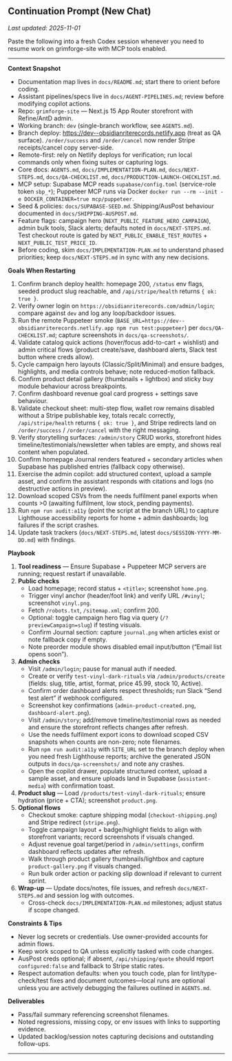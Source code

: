 ## Continuation Prompt (New Chat)

_Last updated: 2025-11-01_

Paste the following into a fresh Codex session whenever you need to resume work on grimforge-site with MCP tools enabled.

---

**Context Snapshot**
- Documentation map lives in `docs/README.md`; start there to orient before coding.
- Assistant pipelines/specs live in `docs/AGENT-PIPELINES.md`; review before modifying copilot actions.
- Repo: `grimforge-site` — Next.js 15 App Router storefront with Refine/AntD admin.
- Working branch: `dev` (single-branch workflow, see `AGENTS.md`).
- Branch deploy: https://dev--obsidianriterecords.netlify.app (treat as QA surface). `/order/success` and `/order/cancel` now render Stripe receipts/cancel copy server-side.
- Remote-first: rely on Netlify deploys for verification; run local commands only when fixing suites or capturing logs.
- Core docs: `AGENTS.md`, `docs/IMPLEMENTATION-PLAN.md`, `docs/NEXT-STEPS.md`, `docs/QA-CHECKLIST.md`, `docs/PRODUCTION-LAUNCH-CHECKLIST.md`.
- MCP setup: Supabase MCP reads `supabase/config.toml` (service-role token `sbp_*`); Puppeteer MCP runs via Docker `docker run --rm --init -e DOCKER_CONTAINER=true mcp/puppeteer`.
- Seed & policies: `docs/SUPABASE-SEED.md`. Shipping/AusPost behaviour documented in `docs/SHIPPING-AUSPOST.md`.
- Feature flags: campaign hero (`NEXT_PUBLIC_FEATURE_HERO_CAMPAIGN`), admin bulk tools, Slack alerts; defaults noted in `docs/NEXT-STEPS.md`. Test checkout route is gated by `NEXT_PUBLIC_ENABLE_TEST_ROUTES` + `NEXT_PUBLIC_TEST_PRICE_ID`.
- Before coding, skim `docs/IMPLEMENTATION-PLAN.md` to understand phased priorities; keep `docs/NEXT-STEPS.md` in sync with any new decisions.

**Goals When Restarting**
1. Confirm branch deploy health: homepage 200, `/status` env flags, seeded product slug reachable, and `/api/stripe/health` returns `{ ok: true }`.
2. Verify owner login on `https://obsidianriterecords.com/admin/login`; compare against `dev` and log any loop/backdoor issues.
3. Run the remote Puppeteer smoke (`BASE_URL=https://dev--obsidianriterecords.netlify.app npm run test:puppeteer`) per `docs/QA-CHECKLIST.md`; capture screenshots in `docs/qa-screenshots/`.
4. Validate catalog quick actions (hover/focus add-to-cart + wishlist) and admin critical flows (product create/save, dashboard alerts, Slack test button where creds allow).
5. Cycle campaign hero layouts (Classic/Split/Minimal) and ensure badges, highlights, and media controls behave; note reduced-motion fallback.
6. Confirm product detail gallery (thumbnails + lightbox) and sticky buy module behaviour across breakpoints.
7. Confirm dashboard revenue goal card progress + settings save behaviour.
8. Validate checkout sheet: multi-step flow, wallet row remains disabled without a Stripe publishable key, totals recalc correctly, `/api/stripe/health` returns `{ ok: true }`, and Stripe redirects land on `/order/success` / `/order/cancel` with the right messaging.
9. Verify storytelling surfaces: `/admin/story` CRUD works, storefront hides timeline/testimonials/newsletter when tables are empty, and shows real content when populated.
10. Confirm homepage Journal renders featured + secondary articles when Supabase has published entries (fallback copy otherwise).
11. Exercise the admin copilot: add structured context, upload a sample asset, and confirm the assistant responds with citations and logs (no destructive actions in preview).
12. Download scoped CSVs from the needs fulfilment panel exports when counts >0 (awaiting fulfilment, low stock, pending payments).
13. Run `npm run audit:a11y` (point the script at the branch URL) to capture Lighthouse accessibility reports for home + admin dashboards; log failures if the script crashes.
14. Update task trackers (`docs/NEXT-STEPS.md`, latest `docs/SESSION-YYYY-MM-DD.md`) with findings.

**Playbook**
1. **Tool readiness** — Ensure Supabase + Puppeteer MCP servers are running; request restart if unavailable.
2. **Public checks**
   - Load homepage; record status + `<title>`; screenshot `home.png`.
   - Trigger vinyl anchor (header/foot link) and verify URL `/#vinyl`; screenshot `vinyl.png`.
   - Fetch `/robots.txt`, `/sitemap.xml`; confirm 200.
   - Optional: toggle campaign hero flag via query (`/?previewCampaign=slug`) if testing visuals.
   - Confirm Journal section: capture `journal.png` when articles exist or note fallback copy if empty.
   - Note preorder module shows disabled email input/button (“Email list opens soon”).
3. **Admin checks**
   - Visit `/admin/login`; pause for manual auth if needed.
   - Create or verify `test-vinyl-dark-rituals` via `/admin/products/create` (fields: slug, title, artist, format, price 45.99, stock 10, Active).
   - Confirm order dashboard alerts respect thresholds; run Slack “Send test alert” if webhook configured.
   - Screenshot key confirmations (`admin-product-created.png`, `dashboard-alert.png`).
   - Visit `/admin/story`; add/remove timeline/testimonial rows as needed and ensure the storefront reflects changes after refresh.
   - Use the needs fulfilment export icons to download scoped CSV snapshots when counts are non-zero; note filenames.
   - Run `npm run audit:a11y` with `SITE_URL` set to the branch deploy when you need fresh Lighthouse reports; archive the generated JSON outputs in `docs/qa-screenshots/` and note any crashes.
   - Open the copilot drawer, populate structured context, upload a sample asset, and ensure uploads land in Supabase (`assistant-media`) with confirmation toast.
4. **Product slug** — Load `/products/test-vinyl-dark-rituals`; ensure hydration (price + CTA); screenshot `product.png`.
5. **Optional flows**
   - Checkout smoke: capture shipping modal (`checkout-shipping.png`) and Stripe redirect (`stripe.png`).
   - Toggle campaign layout + badge/highlight fields to align with storefront variants; record screenshots if visuals changed.
   - Adjust revenue goal target/period in `/admin/settings`, confirm dashboard reflects updates after refresh.
   - Walk through product gallery thumbnails/lightbox and capture `product-gallery.png` if visuals changed.
   - Run bulk order action or packing slip download if relevant to current sprint.
6. **Wrap-up** — Update docs/notes, file issues, and refresh `docs/NEXT-STEPS.md` and session log with outcomes.
   - Cross-check `docs/IMPLEMENTATION-PLAN.md` milestones; adjust status if scope changed.

**Constraints & Tips**
- Never log secrets or credentials. Use owner-provided accounts for admin flows.
- Keep work scoped to QA unless explicitly tasked with code changes.
- AusPost creds optional; if absent, `/api/shipping/quote` should report `configured:false` and fallback to Stripe static rates.
- Respect automation defaults: when you touch code, plan for lint/type-check/test fixes and document outcomes—local runs are optional unless you are actively debugging the failures outlined in `AGENTS.md`.

**Deliverables**
- Pass/fail summary referencing screenshot filenames.
- Noted regressions, missing copy, or env issues with links to supporting evidence.
- Updated backlog/session notes capturing decisions and outstanding follow-ups.

---
